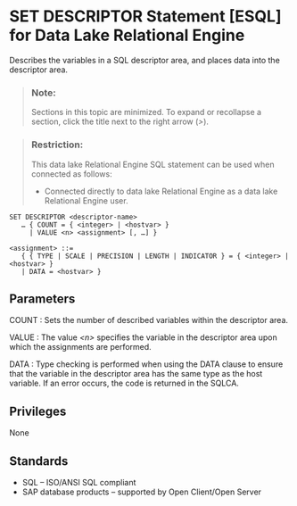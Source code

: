 <!-- loioa625ac1c84f210158638b81051dcd9b9 -->

# SET DESCRIPTOR Statement \[ESQL\] for Data Lake Relational Engine

Describes the variables in a SQL descriptor area, and places data into the descriptor area.



> ### Note:  
> Sections in this topic are minimized. To expand or recollapse a section, click the title next to the right arrow \(*\>*\).



> ### Restriction:  
> This data lake Relational Engine SQL statement can be used when connected as follows:
> 
> -   Connected directly to data lake Relational Engine as a data lake Relational Engine user.



```
SET DESCRIPTOR <descriptor-name>
   … { COUNT = { <integer> | <hostvar> }
     | VALUE <n> <assignment> [, …] }
```

```
<assignment> ::=
   { { TYPE | SCALE | PRECISION | LENGTH | INDICATOR } = { <integer> | <hostvar> } 
   | DATA = <hostvar> }
```



<a name="loioa625ac1c84f210158638b81051dcd9b9__IQ_Parameters"/>

## Parameters

 COUNT
 :   Sets the number of described variables within the descriptor area.

  VALUE
 :   The value *<n\>* specifies the variable in the descriptor area upon which the assignments are performed.

  DATA
 :   Type checking is performed when using the DATA clause to ensure that the variable in the descriptor area has the same type as the host variable. If an error occurs, the code is returned in the SQLCA.

 

<a name="loioa625ac1c84f210158638b81051dcd9b9__IQ_Permissions"/>

## Privileges

None



<a name="loioa625ac1c84f210158638b81051dcd9b9__IQ_Standards"/>

## Standards

-   SQL – ISO/ANSI SQL compliant
-   SAP database products – supported by Open Client/Open Server

